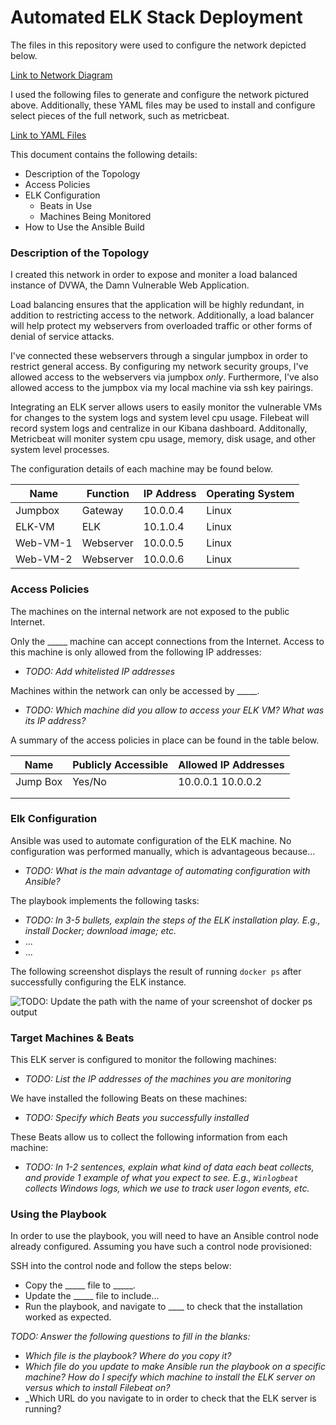# Automated ELK Stack Deployment

The files in this repository were used to configure the network depicted below.

[Link to Network Diagram](https://github.com/Howmanylights/automated-elk-stack-deployment/blob/main/Diagrams/Network%20Diagram.pdf)

I used the following files to generate and configure the network pictured above. Additionally, these YAML files may be used to install and configure select pieces of the full network, such as metricbeat.

[Link to YAML Files](https://github.com/Howmanylights/automated-elk-stack-deployment/tree/main/Ansible)

This document contains the following details:
- Description of the Topology
- Access Policies
- ELK Configuration
  - Beats in Use
  - Machines Being Monitored
- How to Use the Ansible Build


### Description of the Topology

I created this network in order to expose and moniter a load balanced instance of DVWA, the Damn Vulnerable Web Application.

Load balancing ensures that the application will be highly redundant, in addition to restricting access to the network. Additionally, a load balancer will help protect my webservers from overloaded traffic or other forms of denial of service attacks.

I've connected these webservers through a singular jumpbox in order to restrict general access. By configuring my network security groups, I've allowed access to the webservers via jumpbox *only*. Furthermore, I've also allowed access to the jumpbox via my local machine via ssh key pairings.


Integrating an ELK server allows users to easily monitor the vulnerable VMs for changes to the system logs and system level cpu usage.
Filebeat will record system logs and centralize in our Kibana dashboard. Additonally, Metricbeat will moniter system cpu usage, memory, disk usage, and other system level processes.

The configuration details of each machine may be found below.

| Name     | Function  | IP Address | Operating System |
|----------|-----------|------------|------------------|
| Jumpbox  | Gateway   | 10.0.0.4   | Linux            |
| ELK-VM   | ELK       | 10.1.0.4   | Linux            |
| Web-VM-1 | Webserver | 10.0.0.5   | Linux            |
| Web-VM-2 | Webserver | 10.0.0.6   | Linux            |

### Access Policies

The machines on the internal network are not exposed to the public Internet. 

Only the _____ machine can accept connections from the Internet. Access to this machine is only allowed from the following IP addresses:
- _TODO: Add whitelisted IP addresses_

Machines within the network can only be accessed by _____.
- _TODO: Which machine did you allow to access your ELK VM? What was its IP address?_

A summary of the access policies in place can be found in the table below.

| Name     | Publicly Accessible | Allowed IP Addresses |
|----------|---------------------|----------------------|
| Jump Box | Yes/No              | 10.0.0.1 10.0.0.2    |
|          |                     |                      |
|          |                     |                      |

### Elk Configuration

Ansible was used to automate configuration of the ELK machine. No configuration was performed manually, which is advantageous because...
- _TODO: What is the main advantage of automating configuration with Ansible?_

The playbook implements the following tasks:
- _TODO: In 3-5 bullets, explain the steps of the ELK installation play. E.g., install Docker; download image; etc._
- ...
- ...

The following screenshot displays the result of running `docker ps` after successfully configuring the ELK instance.

![TODO: Update the path with the name of your screenshot of docker ps output](Images/docker_ps_output.png)

### Target Machines & Beats
This ELK server is configured to monitor the following machines:
- _TODO: List the IP addresses of the machines you are monitoring_

We have installed the following Beats on these machines:
- _TODO: Specify which Beats you successfully installed_

These Beats allow us to collect the following information from each machine:
- _TODO: In 1-2 sentences, explain what kind of data each beat collects, and provide 1 example of what you expect to see. E.g., `Winlogbeat` collects Windows logs, which we use to track user logon events, etc._

### Using the Playbook
In order to use the playbook, you will need to have an Ansible control node already configured. Assuming you have such a control node provisioned: 

SSH into the control node and follow the steps below:
- Copy the _____ file to _____.
- Update the _____ file to include...
- Run the playbook, and navigate to ____ to check that the installation worked as expected.

_TODO: Answer the following questions to fill in the blanks:_
- _Which file is the playbook? Where do you copy it?_
- _Which file do you update to make Ansible run the playbook on a specific machine? How do I specify which machine to install the ELK server on versus which to install Filebeat on?_
- _Which URL do you navigate to in order to check that the ELK server is running?
